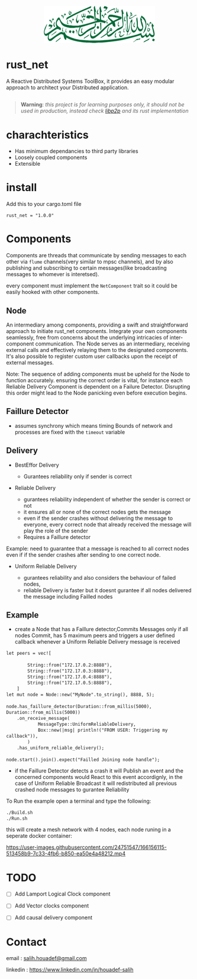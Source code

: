 <p align="center">
<img src="./Bissmillah.svg" height="100px" width="300px" class="center"></p>
</p>

# rust_net
</p>
A Reactive Distributed Systems ToolBox, it provides an easy modular approach to architect your Distributed application.



##
> __Warning__:
*this project is for learning purposes only, it should not be used in production, instead check [libp2p](https://libp2p.io/) and its rust implementation*
# charachteristics

- Has minimum dependancies to third party libraries
- Loosely coupled components
- Extensible

# install

Add this to your cargo.toml file

```
rust_net = "1.0.0"
```

# Components
Components are threads that communicate by sending messages to each other via ```flume``` channels(very similar to mpsc channels), and by also publishing and subscribing to certain messages(like broadcasting messages to whomever is interetsed).

every component must implement the ```NetComponent``` trait so it could be easily hooked with other components.

## Node
An intermediary among components, providing a swift and straightforward approach to initiate rust_net components. Integrate your own components seamlessly, free from concerns about the underlying intricacies of inter-component communication. The Node serves as an intermediary, receiving external calls and effectively relaying them to the designated components. It's also possible to register custom user callbacks upon the receipt of external messages.

Note: The sequence of adding components must be upheld for the Node to function accurately. ensuring the correct order is vital, 
for instance  each Reliable Delivery Component is dependent on a Failure Detector. Disrupting this order might lead to the Node panicking even before execution begins.

## Faillure Detector

- assumes synchrony which means timing Bounds of network and processes are fixed with the `timeout` variable

## Delivery

- BestEffor Delivery

     - Gurantees reliability only if sender is correct

- Reliable Delivery

     - gurantees reliability independent of whether the sender is correct or not
     - it ensures all or none of the correct nodes gets the message
     - even if the sender crashes without delivering the message to everyone, every correct node that already received the message will play the role of the sender
     - Requires a Faillure detector

Example: need to guarantee that a message is reached to all correct nodes even if if the sender crashes after sending to one correct node.

- Uniform Reliable Delivery

     - gurantees reliability and also considers the behaviour of failed nodes,
     - reliable Delivery is faster but it doesnt gurantee if all nodes delivered the message including Failled nodes

## Example

- create a Node that has a Faillure detector,Commits Messages only if all nodes Commit, has 5 maximum peers and triggers a user defined callback whenever a Uniform Reliable Delivery message is received

```
let peers = vec![

        String::from("172.17.0.2:8888"),
        String::from("172.17.0.3:8888"),
        String::from("172.17.0.4:8888"),
        String::from("172.17.0.5:8888"),
    ]
let mut node = Node::new("MyNode".to_string(), 8888, 5);

node.has_faillure_detector(Duration::from_millis(5000), Duration::from_millis(5000))
    .on_receive_message(
            MessageType::UniformReliableDelivery,
            Box::new(|msg| println!("FROM USER: Triggering my callback")),
        )
    .has_uniform_reliable_delivery();

node.start().join().expect("Failled Joining node handle");
```

- if the Faillure Detector detects a crash it will Publish an event and the concerned components would React to this event accordignly, in the case of Uniform Reliable Broadcast it will redistributed all previous crashed node messages to gurantee Reliability

To Run the example open a terminal and type the following:

```
./Build.sh
./Run.sh
```

this will create a mesh network with 4 nodes, each node runing in a seperate docker container:

https://user-images.githubusercontent.com/24751547/166156115-513458b9-7c33-4fb6-b850-ea50e4a48212.mp4

# TODO
- [ ] Add Lamport Logical Clock component
- [ ] Add Vector clocks component
- [ ] Add causal delivery component

 
# Contact

email : salih.houadef@gmail.com

linkedin : https://www.linkedin.com/in/houadef-salih
